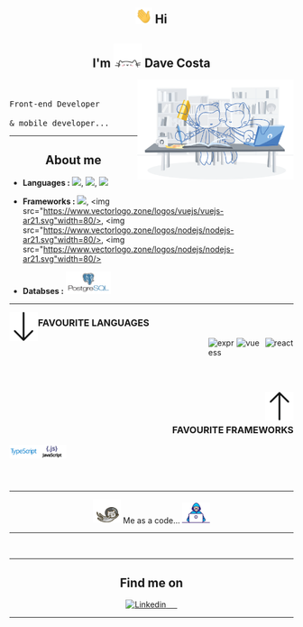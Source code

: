
<h2 align="center">
  <img alt="Hello" src="https://raw.githubusercontent.com/dev-akshat/archive/main/images/gifs/others/Hi.gif" width="29px"> 
  Hi
</h2>

<h2 align="center">
    I'm
    <img alt="popup_cat" src="https://raw.githubusercontent.com/dev-akshat/archive/main/images/gifs/others/giphy.webp" width="50">
    Dave Costa
</h2>

<img width="55%" align="right" alt="Bootcamp" src="https://raw.githubusercontent.com/dev-akshat/archive/main/images/svgs/full/workbench.svg"/>

<p align="left">
  <samp>
    <br><br>
    Front-end Developer
    <br><br>
     & mobile developer...
  </samp>
</p>

<hr/>

<h2 align="center">About me</h2>

- **Languages :** <img src="https://img.shields.io/badge/typescript%20-%23007ACC.svg?&style=for-the-badge&logo=typescript&logoColor=white"/>, <img src="https://img.shields.io/badge/javascript%20-%23323330.svg?&style=for-the-badge&logo=javascript&logoColor=%23F7DF1E"/>, <img src="https://img.shields.io/badge/java-%23ED8B00.svg?&style=for-the-badge&logo=java&logoColor=white"/>
- **Frameworks :**  <img src="https://img.shields.io/badge/react%20-%2320232a.svg?&style=for-the-badge&logo=react&logoColor=%2361DAFB"/>, <img src="https://www.vectorlogo.zone/logos/vuejs/vuejs-ar21.svg"width=80/>, <img src="https://www.vectorlogo.zone/logos/nodejs/nodejs-ar21.svg"width=80/>, <img src="https://www.vectorlogo.zone/logos/nodejs/nodejs-ar21.svg"width=80/>

- **Databses :** <img src="https://raw.githubusercontent.com/dev-akshat/archive/main/images/svgs/database/postgresql.svg" width=80/>

<hr/>

<p align="left" >
<img  align="left" alt="ArrowDownward" width="10%" src="https://raw.githubusercontent.com/dev-akshat/archive/main/images/svgs/symbols/arrow_downward.svg"/><h3 align="left">FAVOURITE LANGUAGES</h3>
  <img align="right" alt="react" width="10%" src="https://img.shields.io/badge/react%20-%2320232a.svg?&style=for-the-badge&logo=react&logoColor=%2361DAFB"/>
 <img width="10%" alt="vue" align="right" src="https://www.vectorlogo.zone/logos/vuejs/vuejs-ar21.svg"/>
  <img width="10%" alt="express" align="right" src="https://www.vectorlogo.zone/logos/expressjs/expressjs-ar21.svg"/>
  <br />
  <br />
</p>
<br/>
<br/>
<p  align="right" >
  <img  align="right" alt="ArrowUpward" width="10%" src="https://raw.githubusercontent.com/dev-akshat/archive/main/images/svgs/symbols/arrow_upward.svg"/>
  <br/>
  <br/>
  <h3 align="right">FAVOURITE FRAMEWORKS</h3>
  <img  align="left" alt="TypeScript" width="10%" src="https://raw.githubusercontent.com/dev-akshat/archive/main/images/svgs/languages/typescriptlang.svg"/>
  <img  align="left" alt="JavaScript" width="10%" src="https://raw.githubusercontent.com/dev-akshat/archive/main/images/svgs/languages/javascript.svg"/>
  <br />
  <br />
  <br />
  <br />
</p>

<hr/>

<p align="center">
  <img src="https://raw.githubusercontent.com/dev-akshat/archive/main/images/gifs/others/astro_cat.webp" width="50">
  Me as a code... 
  <img src="https://raw.githubusercontent.com/dev-akshat/archive/main/images/gifs/others/dev_boy.gif" width="50">
</p>



<hr/>



<br/>

<hr/>

<h2 align="center">Find me on</h2>

<p align="center">

  <a href="https://www.linkedin.com/in/akshat-tamrakar">
    <img  alt="Linkedin" width="22px" src="https://www.linkedin.com/in/dorivaldocosta/"/>
  &nbsp&nbsp&nbsp&nbsp
</p>

<hr/>
